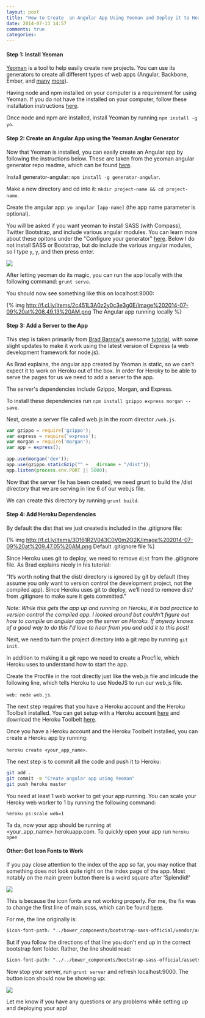```yaml
---
layout: post
title: "How to Create  an Angular App Using Yeoman and Deploy it to Heroku"
date: 2014-07-13 14:57
comments: true
categories: 
---
```


#### Step 1: Install Yeoman

[Yeoman](http://yeoman.io/) is a tool to help easily create new projects. You can use its generators to create all different types of web apps (Angular, Backbone, Ember, and [many](http://yeoman.io/generators/official.html) [more](http://yeoman.io/generators/community.html)). 

Having node and npm installed on your computer is a requirement for using Yeoman. If you do not have the installed on your computer, follow these installation instructions [here](http://blog.nodeknockout.com/post/65463770933/how-to-install-node-js-and-npm).

Once node and npm are installed, install Yeoman by running `npm install -g yo`.

#### Step 2: Create an Angular App using the Yeoman Anglar Generator

Now that Yeoman is installed, you can easily create an Angular app by following the instructions below. These are taken from the yeoman angular generator repo readme, which can be found [here](https://github.com/yeoman/generator-angular).

Install generator-angular: `npm install -g generator-angular`.

Make a new directory and cd into it: `mkdir project-name && cd project-name`.

Create the angular app: `yo angular [app-name]` (the app name parameter is optional).

You will be asked if you want yeoman to install SASS (with Compass), Twitter Bootstrap, and include various angular modules. You can learn more about these opitons under the "Configure your generator" [here](http://yeoman.io/codelab/scaffold-app.html). Below I do not install SASS or Bootstrap, but do include the various angular modules, so I type `y`, `y`, and then press enter.

![](http://cl.ly/WYXe/Image%202014-07-13%20at%203.52.56%20PM.png)

After letting yeoman do its magic, you can run the app locally with the following command:  `grunt serve`. 

You should now see something like this on localhost:9000:

{% img http://f.cl.ly/items/2c451L3A0z2y0c3e3g0E/Image%202014-07-09%20at%208.49.13%20AM.png The Angular app running locally %}


#### Step 3: Add a Server to the App

This step is taken primarily from [Brad Barrow's](https://twitter.com/foxwisp) awesome [tutorial](http://www.sitepoint.com/deploying-yeomanangular-app-heroku/), with some slight updates to make it work using the latest version of Express (a web development framework for node.js).

As Brad explains, the angular app created by Yeoman is static, so we can't expect it to work on Heroku out of the box. In order for Heroky to be able to serve the pages for us we need to add a server to the app.

The server's dependencies include Gzippo, Morgan, and Express. 

To install these dependencies run `npm install gzippo express morgan --save`.

Next, create a server file called web.js in the room director `/web.js`.

```js
var gzippo = require('gzippo');
var express = require('express');
var morgan = require('morgan');
var app = express();
 
app.use(morgan('dev'));
app.use(gzippo.staticGzip("" + __dirname + "/dist"));
app.listen(process.env.PORT || 5000);
```

Now that the server file has been created, we need grunt to build the /dist directory that we are serving in line 6 of our web.js file. 

We can create this directory by running `grunt build`.

#### Step 4: Add Heroku Dependencies

By default the dist that we just createdis included in the .gitignore file:

{% img http://f.cl.ly/items/3D161R2V043C0V0m2O2K/Image%202014-07-09%20at%209.47.05%20AM.png Default .gitignore file %}

Since Heroku uses git to deploy, we need to remove `dist` from the .gitignore file. As Brad explains nicely in his tutorial:

"It’s worth noting that the dist/ directory is ignored by git by default (they assume you only want to version control the development project, not the compiled app). Since Heroku uses git to deploy, we’ll need to remove dist/ from .gitignore to make sure it gets committed."

*Note: While this gets the app up and running on Heroku, it is bad practice to version control the compiled app. I looked around but couldn't figure out how to compile an angular app on the server on Heroku. If anyway knows of a good way to do this I'd love to hear from you and add it to this post!*  

Next, we need to turn the project directory into a git repo by running `git init`.

In addition to making it a git repo we need to create a Procfile, which Heroku uses to understand how to start the app.

Create the Procfile in the root directly just like the web.js file and inlcude the following line, which tells Heroku to use NodeJS to run our web.js file.

`web: node web.js`.

The next step requires that you have a Heroku account and the Heroku Toolbelt installed. You can get setup with a Heroku account [here](heroku.com) and download the Heroku Toolbelt [here](https://toolbelt.heroku.com/).

Once you have a Heroku account and the Heroku Toolbelt installed, you can create a Heroku app by running: 

`heroku create <your_app_name>`.

The next step is to commit all the code and push it to Heroku:

```bash
git add .
git commit -m "Create angular app using Yeoman"
git push heroku master
```

You need at least 1 web worker to get your app running. You can scale your Heroky web worker to 1 by running the following command: 

`heroku ps:scale web=1`

Ta da, now your app should be running at <your_app_name>.herokuapp.com. To quickly open your app run `heroku open`

#### Other: Get Icon Fonts to Work

If you pay close attention to the index of the app so far, you may notice that something does not look quite right on the index page of the app. Most notably on the main green button there is a weird square after 'Splendid!'

![](http://cl.ly/WXtu/Image%202014-07-13%20at%204.17.49%20PM.png)

This is because the icon fonts are not working properly. For me, the fix was to change the first line of main.scss, which can be found [here](http://cl.ly/WZ7K).

For me, the line originally is:
```css
$icon-font-path: "../bower_components/bootstrap-sass-official/vendor/assets/fonts/bootstrap/";
```

But if you follow the directions of that line you don't end up in the correct bootstrap font folder. Rather, the line should read: 
```css
$icon-font-path: "../../bower_components/bootstrap-sass-official/assets/fonts/bootstrap/";
```

Now stop your server, run `grunt server` and refresh localhost:9000. The button icon should now be showing up:

![](http://cl.ly/WXmN/Image%202014-07-13%20at%204.18.07%20PM.png)

Let me know if you have any questions or any problems while setting up and deploying your app!

